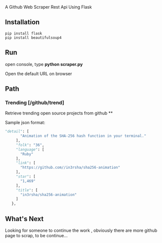 
A Github Web Scraper Rest Api Using Flask

## Installation
```
pip install flask
pip install beautifulsoup4
```

## Run
open console, type **python scraper.py**

Open the default URL on browser 


## Path 

### Trending [/github/trend]
  Retrieve trending open source projects from github **
 
 
 Sample json format:
 ``` python
 "detail": [
        "Animation of the SHA-256 hash function in your terminal."
      ], 
      "folk": "36", 
      "language": [
        "Ruby"
      ], 
      "link": [
        "https://github.com//in3rsha/sha256-animation"
      ], 
      "star": [
        "1,469"
      ], 
      "title": [
        "in3rsha/sha256-animation"
      ]
    }, 
```
## What's Next 
Looking for someone to continue the work , obviously there are more github page to scrap, to be continue...
